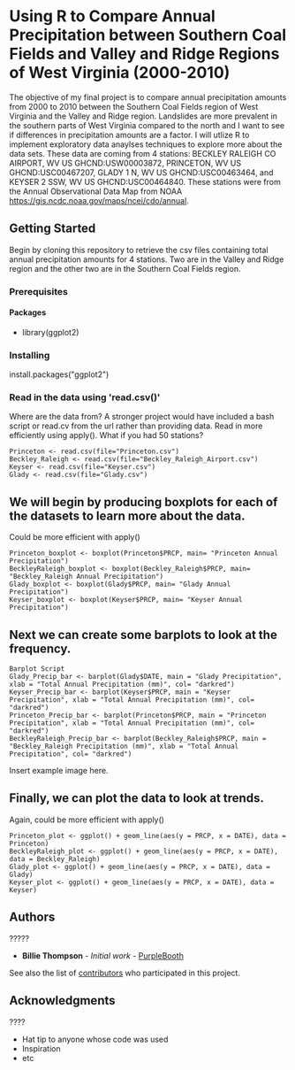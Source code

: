 # Using R to Compare Annual Precipitation between Southern Coal Fields and Valley and Ridge Regions of West Virginia (2000-2010)

The objective of my final project is to compare annual precipitation amounts from 2000 to 2010 between the Southern Coal Fields region of West Virginia and the Valley and Ridge region. Landslides are more prevalent in the southern parts of West Virginia compared to the north and I want to see if differences in precipitation amounts are a factor. I will utlize R to implement exploratory data anaylses techniques to explore more about the data sets. These data are coming from 4 stations: BECKLEY RALEIGH CO AIRPORT, WV US GHCND:USW00003872, PRINCETON, WV US GHCND:USC00467207, GLADY 1 N, WV US GHCND:USC00463464, and KEYSER 2 SSW, WV US GHCND:USC00464840. These stations were from the Annual Observational Data Map from NOAA https://gis.ncdc.noaa.gov/maps/ncei/cdo/annual.

## Getting Started

Begin by cloning this repository to retrieve the csv files containing total annual precipitation amounts for 4 stations. Two are in the Valley and Ridge region and the other two are in the Southern Coal Fields region.

### Prerequisites

#### Packages
* library(ggplot2)

### Installing
install.packages("ggplot2")

### Read in the data using 'read.csv()'
Where are the data from?  A stronger project would have included a bash script or read.cv from the url rather than providing data.
Read in more efficiently using apply().  What if you had 50 stations?
```
Princeton <- read.csv(file="Princeton.csv")
Beckley_Raleigh <- read.csv(file="Beckley_Raleigh_Airport.csv")
Keyser <- read.csv(file="Keyser.csv")
Glady <- read.csv(file="Glady.csv")
```

## We will begin by producing boxplots for each of the datasets to learn more about the data.
Could be more efficient with apply()
```
Princeton_boxplot <- boxplot(Princeton$PRCP, main= "Princeton Annual Precipitation")
BeckleyRaleigh_boxplot <- boxplot(Beckley_Raleigh$PRCP, main= "Beckley_Raleigh Annual Precipitation")
Glady_boxplot <- boxplot(Glady$PRCP, main= "Glady Annual Precipitation")
Keyser_boxplot <- boxplot(Keyser$PRCP, main= "Keyser Annual Precipitation")
```


## Next we can create some barplots to look at the frequency.
```
Barplot Script
Glady_Precip_bar <- barplot(Glady$DATE, main = "Glady Precipitation", xlab = "Total Annual Precipitation (mm)", col= "darkred")
Keyser_Precip_bar <- barplot(Keyser$PRCP, main = "Keyser Precipitation", xlab = "Total Annual Precipitation (mm)", col= "darkred")
Princeton_Precip_bar <- barplot(Princeton$PRCP, main = "Princeton Precipitation", xlab = "Total Annual Precipitation (mm)", col= "darkred")
BeckleyRaleigh_Precip_bar <- barplot(Beckley_Raleigh$PRCP, main = "Beckley_Raleigh Precipitation (mm)", xlab = "Total Annual Precipitation", col= "darkred")
```
Insert example image here.


## Finally, we can plot the data to look at trends. 
Again, could be more efficient with apply()
```
Princeton_plot <- ggplot() + geom_line(aes(y = PRCP, x = DATE), data = Princeton)
BeckleyRaleigh_plot <- ggplot() + geom_line(aes(y = PRCP, x = DATE), data = Beckley_Raleigh)
Glady_plot <- ggplot() + geom_line(aes(y = PRCP, x = DATE), data = Glady)
Keyser_plot <- ggplot() + geom_line(aes(y = PRCP, x = DATE), data = Keyser)
```


## Authors
?????
* **Billie Thompson** - *Initial work* - [PurpleBooth](https://github.com/PurpleBooth)

See also the list of [contributors](https://github.com/your/project/contributors) who participated in this project.


## Acknowledgments
????
* Hat tip to anyone whose code was used
* Inspiration
* etc
